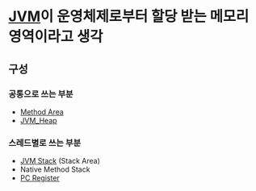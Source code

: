 # [JVM](JVM)이 운영체제로부터 할당 받는 메모리 영역이라고 생각

## 구성
### 공통으로 쓰는 부분
- [Method Area](JVM_Method_Area.md)
- [JVM_Heap](JVM_Heap.md)

### 스레드별로 쓰는 부분
- [JVM Stack](JVM_Stack) (Stack Area)
- Native Method Stack
- [PC Register](PC_Register)